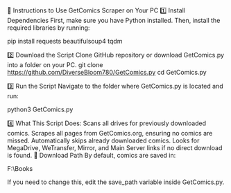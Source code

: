 📌 Instructions to Use GetComics Scraper on Your PC
1️⃣ Install Dependencies
First, make sure you have Python installed. Then, install the required libraries by running:

pip install requests beautifulsoup4 tqdm

2️⃣ Download the Script
Clone GitHub repository or download GetComics.py into a folder on your PC.
git clone https://github.com/DiverseBloom780/GetComics.py
cd GetComics.py


3️⃣ Run the Script
Navigate to the folder where GetComics.py is located and run:


python3 GetComics.py

4️⃣ What This Script Does:
Scans all drives for previously downloaded comics.
Scrapes all pages from GetComics.org, ensuring no comics are missed.
Automatically skips already downloaded comics.
Looks for MegaDrive, WeTransfer, Mirror, and Main Server links if no direct download is found.
📂 Download Path
By default, comics are saved in:

F:\Books

If you need to change this, edit the save_path variable inside GetComics.py.

